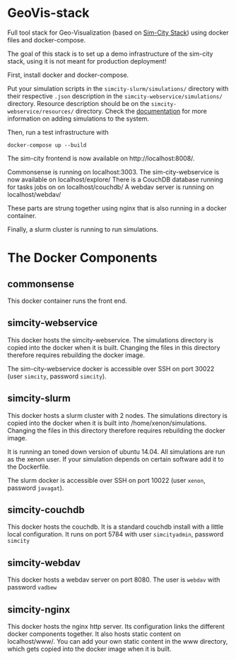 # GeoVis-stack
Full tool stack for Geo-Visualization (based on [Sim-City Stack](https://github.com/indodutch/sim-city-stack)) using docker files and docker-compose.

The goal of this stack is to set up a demo infrastructure of the sim-city stack, using  it is not meant for production deployment!

First, install docker and docker-compose.

Put your simulation scripts in the `simcity-slurm/simulations/` directory with their respective `.json` description
in the `simcity-webservice/simulations/` directory. Resource description should be on the `simcity-webservice/resources/` directory. Check the [documentation](http://sim-city-stack.readthedocs.io/en/latest/NewSimulation.html) for more information on adding simulations to the system.

Then, run a test infrastructure with
```
docker-compose up --build
```
The sim-city frontend is now available on http://localhost:8008/.

Commonsense is running on localhost:3003. The sim-city-webservice is now available on localhost/explore/
There is a CouchDB database running for tasks jobs on on localhost/couchdb/
A webdav server is running on localhost/webdav/

These parts are strung together using nginx that is also running in a docker container.

Finally, a slurm cluster is running to run simulations.

# The Docker Components

## commonsense
This docker container runs the front end.

## simcity-webservice
This docker hosts the simcity-webservice. The simulations directory is copied into the docker when it is built.
Changing the files in this directory therefore requires rebuilding the docker image.

The sim-city-webservice docker is accessible over SSH on port 30022 (user `simcity`, password `simcity`).

## simcity-slurm
This docker hosts a slurm cluster with 2 nodes. The simulations directory is copied into the docker when it is built
into /home/xenon/simulations. Changing the files in this directory therefore requires rebuilding the docker image.

It is running an toned down version of ubuntu 14.04.
All simulations are run as the xenon user. If your simulation depends on certain software add it to the Dockerfile.

The slurm docker is accessible over SSH on port 10022 (user `xenon`, password `javagat`).

## simcity-couchdb
This docker hosts the couchdb. It is a standard couchdb install with a little local configuration.
It runs on port 5784 with user `simcityadmin`, password `simcity`

## simcity-webdav
This docker hosts a webdav server on port 8080. The user is `webdav` with password `vadbew`

## simcity-nginx
This docker hosts the nginx http server. Its configuration links the different docker components together.
It also hosts static content on localhost/www/. You can add your own static content in the www directory,
which gets copied into the docker image when it is built.
